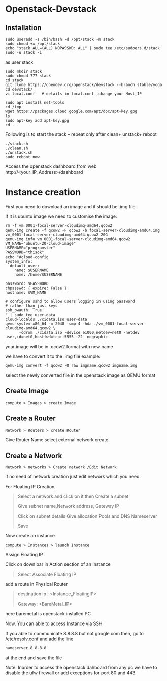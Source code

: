 # Openstack-Devstack
## Installation

```
sudo useradd -s /bin/bash -d /opt/stack -m stack
sudo chmod +x /opt/stack
echo "stack ALL=(ALL) NOPASSWD: ALL" | sudo tee /etc/sudoers.d/stack
sudo -u stack -i
```
as user stack
```
sudo mkdir stack
sudo chmod 777 stack
cd stack
git clone https://opendev.org/openstack/devstack --branch stable/yoga
cd devstack/
vi local.conf   # details in local.conf ,change your Host_IP
```
```
sudo apt install net-tools
cd /tmp
wget https://packages.cloud.google.com/apt/doc/apt-key.gpg
ls
sudo apt-key add apt-key.gpg
cd -
```
Following is to start the stack – repeat only after clean+ unstack+ reboot
```
./stack.sh
./clean.sh
./unstack.sh
sudo reboot now

```
Access the openstack dashboard from web http://<your_IP_Address>/dashboard

# Instance creation

First you need to download an image and it should be .img file



If it is ubuntu image we need to customise the image: 
```
rm -f vm_0001-focal-server-cloudimg-amd64.qcow2
qemu-img create -f qcow2 -F qcow2 -b focal-server-cloudimg-amd64.img  vm_0001-focal-server-cloudimg-amd64.qcow2 20G
qemu-img info vm_0001-focal-server-cloudimg-amd64.qcow2
VM_NAME="ubuntu-20-cloud-image"
USERNAME="programster"
PASSWORD="thisok"
echo "#cloud-config
system_info:
  default_user:
    name: $USERNAME
    home: /home/$USERNAME

password: $PASSWORD
chpasswd: { expire: False }
hostname: $VM_NAME

# configure sshd to allow users logging in using password 
# rather than just keys
ssh_pwauth: True
" | sudo tee user-data
cloud-localds ./cidata.iso user-data
qemu-system-x86_64 -m 2048 -smp 4 -hda ./vm_0001-focal-server-cloudimg-amd64.qcow2 \
      -cdrom ./cidata.iso -device e1000,netdev=net0 -netdev user,id=net0,hostfwd=tcp::5555-:22 -nographic
```
your image will be in .qcow2 format with new name

we have to convert it to the .img file 
example:
```
qemu-img convert -f qcow2 -O raw imgname.qcow2 imgname.img
```
select the newly converted file in the openstack image as QEMU format

## Create Image
```
compute > Images > create Image 
```
## Create a Router

```
Network > Routers > create Router
```
Give Router Name
select  external network 
create


## Create a Network

```
Network > networks > Create network /Edit Network 
```
if no need of network creation just edit network which you need.

For Floating IP Creation,

>Select a network and click on it then Create a subnet
>
>Give subnet name,Network address, Gateway IP
>
>Click on subnet details Give allocation Pools and DNS Nameserver 
>
>Save

Now create an instance

```
compute > Instances > launch Instance
```
Assign Floating IP

Click on down bar in Action section of an Instance 
>Select Associate Floating IP

add a route in Physical Router
>destination ip : <Instance_FloatingIP>
>
>Gateway: <BareMetal_IP> 
>
here baremetal is openstack installed PC

Now, You can able to access Instance via SSH  

If you able to communicate 8.8.8.8 but not google.com then,
go to /etc/resolv.conf
and add the line
```
nameserver 8.8.8.8
```
at the end and save the file


Note: Inorder to access the openstack dahboard from any pc we have to disable the ufw firewall or add exceptions for port 80 and 443.




